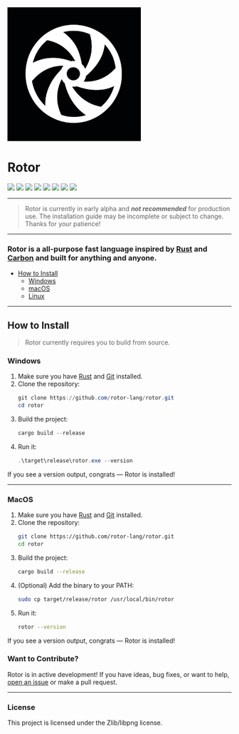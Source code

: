 
<img src="docs/assets/rotor.png" width="300" />

# Rotor

![](https://img.shields.io/badge/license-Zlib%2Flibpng-blue)
![](https://img.shields.io/github/v/release/rotor-lang/rotor?display_name=release&style=flat&link=https%3A%2F%2Fgithub.com%2Frotor-lang%2Frotor%2Freleases)
![](https://img.shields.io/github/last-commit/rotor-lang/rotor)
![](https://img.shields.io/github/repo-size/rotor-lang/rotor)
![](https://img.shields.io/github/issues/rotor-lang/rotor)
![](https://img.shields.io/github/issues-pr/rotor-lang/rotor)
![](https://img.shields.io/github/contributors/rotor-lang/rotor)
![](https://img.shields.io/github/commit-activity/m/rotor-lang/rotor)

---

> Rotor is currently in early alpha and ***not recommended*** for production use. The installation guide may be incomplete or subject to change. Thanks for your patience!

---

### Rotor is a all-purpose fast language inspired by [Rust](https://rust-lang.org) and [Carbon](https://docs.carbon-lang.dev) and built for anything and anyone.

- [How to Install](#how-to-install)
    - [Windows](#windows)
    - [macOS](#macos)
    - [Linux](#linux)

---

## How to Install

> Rotor currently requires you to build from source.

### Windows



1. Make sure you have [Rust](https://www.rust-lang.org/tools/install) and [Git](https://git-scm.com/downloads) installed.
2. Clone the repository:
    ```powershell
    git clone https://github.com/rotor-lang/rotor.git
    cd rotor
    ```
3. Build the project:
    ```powershell
    cargo build --release
    ```
4. Run it:
    ```powershell
    .\target\release\rotor.exe --version
    ```

If you see a version output, congrats — Rotor is installed!

---

### MacOS

1. Make sure you have [Rust](https://www.rust-lang.org/tools/install) and [Git](https://git-scm.com/downloads) installed.
2. Clone the repository:
    ```bash
    git clone https://github.com/rotor-lang/rotor.git
    cd rotor
    ```
3. Build the project:
    ```bash
    cargo build --release
    ```
4. (Optional) Add the binary to your PATH:
    ```bash
    sudo cp target/release/rotor /usr/local/bin/rotor
    ```
5. Run it:
    ```bash
    rotor --version
    ```

If you see a version output, congrats — Rotor is installed!

### Want to Contribute?

Rotor is in active development! If you have ideas, bug fixes, or want to help, [open an issue](https://github.com/rotor-lang/rotor/issues) or make a pull request.

---

### License

This project is licensed under the Zlib/libpng license.

```